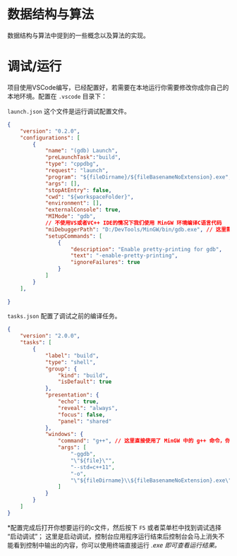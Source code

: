 数据结构与算法
=============

数据结构与算法中提到的一些概念以及算法的实现。

# 调试/运行

项目使用VSCode编写，已经配置好，若需要在本地运行你需要修改你成你自己的本地环境。配置在 ```.vscode``` 目录下：

```launch.json``` 这个文件是运行调试配置文件。

```json
{
    "version": "0.2.0",
    "configurations": [
        {
            "name": "(gdb) Launch",
            "preLaunchTask":"build",
            "type": "cppdbg",
            "request": "launch",
            "program": "${fileDirname}/${fileBasenameNoExtension}.exe",
            "args": [],
            "stopAtEntry": false,
            "cwd": "${workspaceFolder}",
            "environment": [],
            "externalConsole": true,
            "MIMode": "gdb",
            // 不使用VS或者VC++ IDE的情况下我们使用 MinGW 环境编译C语言代码
            "miDebuggerPath": "D:/DevTools/MinGW/bin/gdb.exe", // 这里需要替换成你自己的gdb路径
            "setupCommands": [
                {
                    "description": "Enable pretty-printing for gdb",
                    "text": "-enable-pretty-printing",
                    "ignoreFailures": true
                }
            ]
        }
    ],
    
}
```

```tasks.json``` 配置了调试之前的编译任务。

```json
{
    "version": "2.0.0",
    "tasks": [
        {
            "label": "build",
            "type": "shell",
            "group": {
                "kind": "build",
                "isDefault": true
            },
            "presentation": {
                "echo": true,
                "reveal": "always",
                "focus": false,
                "panel": "shared"
            },
            "windows": {
                "command": "g++", // 这里直接使用了 MinGW 中的 g++ 命令，你需要配置一下你的环境变量
                "args": [
                    "-ggdb",
                    "\"${file}\"",
                    "--std=c++11",
                    "-o",
                    "\"${fileDirname}\\${fileBasenameNoExtension}.exe\""
                ]
            }
        }
    ]
}
```

*配置完成后打开你想要运行的c文件，然后按下 ```F5``` 或者菜单栏中找到调试选择 “启动调试”；
这里是启动调试，控制台应用程序运行结束后控制台会马上消失不能看到控制中输出的内容，你可以使用终端直接运行 *.exe 即可查看运行结果。*

